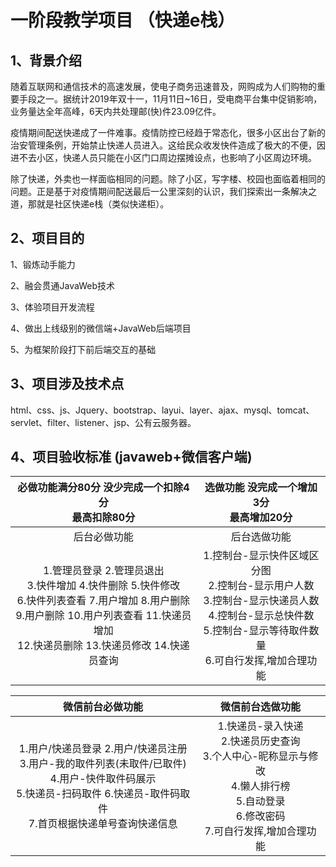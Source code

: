 # 一阶段教学项目 （快递e栈）

## 1、背景介绍

随着互联网和通信技术的高速发展，使电子商务迅速普及，网购成为人们购物的重要手段之一。据统计2019年双十一，11月11日~16日，受电商平台集中促销影响，业务量达全年高峰，6天内共处理邮(快)件23.09亿件。

疫情期间配送快递成了一件难事。疫情防控已经趋于常态化，很多小区出台了新的治安管理条例，开始禁止快递人员进入。这给民众收发快件造成了极大的不便，因进不去小区，快递人员只能在小区门口周边摆摊设点，也影响了小区周边环境。

除了快递，外卖也一样面临相同的问题。除了小区，写字楼、校园也面临着相同的问题。正是基于对疫情期间配送最后一公里深刻的认识，我们探索出一条解决之道，那就是社区快递e栈（类似快递柜）。

## 2、项目目的

1、锻炼动手能力

2、融会贯通JavaWeb技术

3、体验项目开发流程

4、做出上线级别的微信端+JavaWeb后端项目

5、为框架阶段打下前后端交互的基础

## 3、项目涉及技术点

html、css、js、Jquery、bootstrap、layui、layer、ajax、mysql、tomcat、servlet、filter、listener、jsp、公有云服务器。

## 4、项目验收标准 (javaweb+微信客户端)

|     必做功能满分80分 没少完成一个扣除4分<br>最高扣除80分     |         选做功能 没完成一个增加3分<br />最高增加20分         |
| :----------------------------------------------------------: | :----------------------------------------------------------: |
|                         后台必做功能                         |                         后台选做功能                         |
| 1.管理员登录 2.管理员退出<br />3.快件增加 4.快件删除 5.快件修改<br>6.快件列表查看 7.用户增加 8.用户删除<br>9.用户删除 10.用户列表查看 11.快递员增加<br>12.快递员删除 13.快递员修改 14.快递员查询 | 1.控制台-显示快件区域区分图<br>2.控制台-显示用户人数<br>3.控制台-显示快递员人数<br>4.控制台-显示总快件数<br>5.控制台-显示等待取件数量<br>6.可自行发挥,增加合理功能 |

|                       微信前台必做功能                       |                       微信前台选做功能                       |
| :----------------------------------------------------------: | :----------------------------------------------------------: |
| 1.用户/快递员登录 2.用户/快递员注册<br>3.用户-我的取件列表(未取件/已取件)<br>4.用户-快件取件码展示<br>5.快递员-扫码取件 6.快递员-取件码取件<br>7.首页根据快递单号查询快递信息 | 1.快递员-录入快递<br>2.快递员历史查询<br>3.个人中心-昵称显示与修改<br>4.懒人排行榜<br>5.自动登录<br>6.修改密码<br>7.可自行发挥,增加合理功能 |

